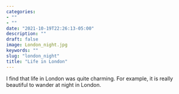 ```yaml
---
categories:
- ""
- ""
date: "2021-10-19T22:26:13-05:00"
description: ""
draft: false
image: London_night.jpg
keywords: ""
slug: "london_night"
title: "Life in London"
---
```


I find that life in London was quite charming. For example, it is really beautiful to wander at night in London.